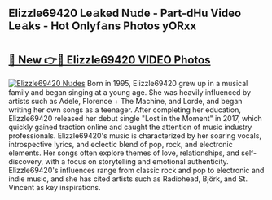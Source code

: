 ## Elizzle69420 Le𝚊ked N𝚞de - Part-dHu Video Le𝚊ks - Hot Onlyf𝚊ns Photos yORxx

# <h2><a href="http://ab44599.deff.icu/?id=Elizzle69420">🔗 New 👉🔴 Elizzle69420 VIDEO Photos</a></h2>

[![Elizzle69420 N𝚞des](https://i.imgur.com/rIISA9y.gif)](http://ab44599.deff.icu/?id=Elizzle69420)
Born in 1995, Elizzle69420 grew up in a musical family and began singing at a young age. She was heavily influenced by artists such as Adele, Florence + The Machine, and Lorde, and began writing her own songs as a teenager. After completing her education, Elizzle69420 released her debut single "Lost in the Moment" in 2017, which quickly gained traction online and caught the attention of music industry professionals. Elizzle69420's music is characterized by her soaring vocals, introspective lyrics, and eclectic blend of pop, rock, and electronic elements. Her songs often explore themes of love, relationships, and self-discovery, with a focus on storytelling and emotional authenticity. Elizzle69420's influences range from classic rock and pop to electronic and indie music, and she has cited artists such as Radiohead, Björk, and St. Vincent as key inspirations.
